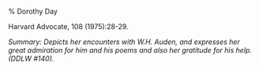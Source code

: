 % Dorothy Day

Harvard Advocate, 108 (1975):28-29.

*Summary: Depicts her encounters with W.H. Auden, and expresses her
great admiration for him and his poems and also her gratitude for his
help. (DDLW \#140).*



